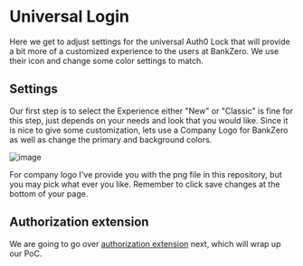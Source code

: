 # Universal Login

Here we get to adjust settings for the universal Auth0 Lock that will provide a bit more of a customized experience to the users at BankZero.  We use their icon and change some color settings to match.

## Settings

Our first step is to select the Experience either "New" or "Classic" is fine for this step, just depends on your needs and look that you would like.
Since it is nice to give some customization, lets use a Company Logo for BankZero as well as change the primary and background colors.

![image](https://user-images.githubusercontent.com/51866741/60387304-dfd9c780-9a55-11e9-83e0-4bef46fd84e0.png)

For company logo I've provide you with the png file in this repository, but you may pick what ever you like.  Remember to click save changes at the bottom of your page.

## Authorization extension

We are going to go over [authorization extension](https://github.com/NoelThompson/BankZeroA0/tree/master/Authorization%20Extension) next, which will wrap up our PoC.
